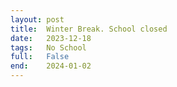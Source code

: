 ```yaml
---
layout: post
title:  Winter Break. School closed
date:   2023-12-18
tags:   No School
full:   False
end:    2024-01-02
---
```

